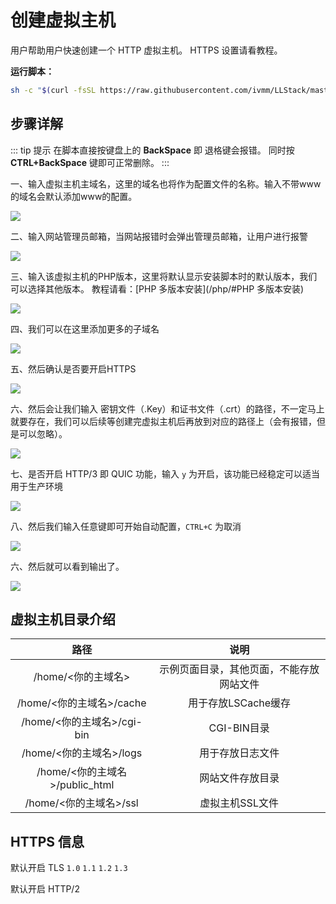 # 创建虚拟主机

用户帮助用户快速创建一个 HTTP 虚拟主机。 HTTPS 设置请看教程。

**运行脚本：**

```bash
sh -c "$(curl -fsSL https://raw.githubusercontent.com/ivmm/LLStack/master/vhost.sh)"
```

## 步骤详解

::: tip 提示
在脚本直接按键盘上的 **BackSpace** 即 退格键会报错。  同时按 **CTRL+BackSpace** 键即可正常删除。
:::

一、输入虚拟主机主域名，这里的域名也将作为配置文件的名称。输入不带www的域名会默认添加www的配置。

![](https://pics.mf8.biz/picgo20190302231906.png)

二、输入网站管理员邮箱，当网站报错时会弹出管理员邮箱，让用户进行报警

![](https://pics.mf8.biz/picgo20190302231933.png)

三、输入该虚拟主机的PHP版本，这里将默认显示安装脚本时的默认版本，我们可以选择其他版本。  教程请看：[PHP 多版本安装](/php/#PHP 多版本安装) 

![](https://pics.mf8.biz/picgo20190302231949.png)

四、我们可以在这里添加更多的子域名

![](https://pics.mf8.biz/picgo20190302232014.png)

五、然后确认是否要开启HTTPS

![](https://pics.mf8.biz/picgo20190302232316.png)

六、然后会让我们输入 密钥文件（.Key）和证书文件（.crt）的路径，不一定马上就要存在，我们可以后续等创建完虚拟主机后再放到对应的路径上（会有报错，但是可以忽略）。

![](https://pics.mf8.biz/picgo20190302232104.png)

七、是否开启 HTTP/3 即 QUIC 功能，输入 `y` 为开启，该功能已经稳定可以适当用于生产环境

![](https://pics.mf8.biz/picgo20190302231808.png)

八、然后我们输入任意键即可开始自动配置，`CTRL+C` 为取消

![](https://pics.mf8.biz/picgo20190302232148.png)

六、然后就可以看到输出了。

![](https://pics.mf8.biz/picgo20190302232208.png)

## 虚拟主机目录介绍

|          路径          |                   说明                   |
| :--------------------: | :--------------------------------------: |
|       /home/<你的主域名>       | 示例页面目录，其他页面，不能存放网站文件 |
|    /home/<你的主域名>/cache    |           用于存放LSCache缓存            |
|   /home/<你的主域名>/cgi-bin   |               CGI-BIN目录                |
|    /home/<你的主域名>/logs     |             用于存放日志文件             |
| /home/<你的主域名>/public_html |             网站文件存放目录             |
|     /home/<你的主域名>/ssl     |             虚拟主机SSL文件              |

## HTTPS 信息

默认开启 TLS `1.0` `1.1` `1.2` `1.3`

默认开启 HTTP/2

